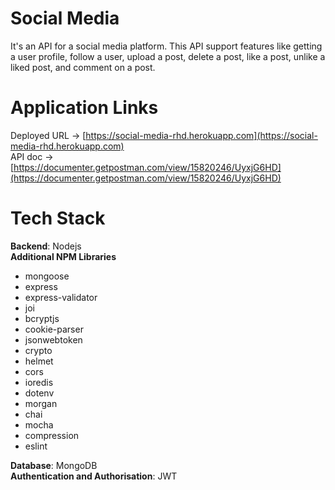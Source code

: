# Social Media

It's an API for a social media platform. This API support features like getting a user profile, follow a user, upload a post, delete a post, like a post, unlike a liked post, and comment on a post.

# Application Links

Deployed URL -> [https://social-media-rhd.herokuapp.com](https://social-media-rhd.herokuapp.com)
<br>
API doc -> [https://documenter.getpostman.com/view/15820246/UyxjG6HD](https://documenter.getpostman.com/view/15820246/UyxjG6HD)
<br>


# Tech Stack

<b>Backend</b>: Nodejs
<br>
<b>Additional NPM Libraries</b>
  - mongoose
  - express
  - express-validator
  - joi
  - bcryptjs
  - cookie-parser
  - jsonwebtoken
  - crypto
  - helmet
  - cors
  - ioredis
  - dotenv
  - morgan
  - chai
  - mocha
  - compression
  - eslint

<b>Database</b>: MongoDB
<br>
<b>Authentication and Authorisation</b>: JWT
<br>
<br>

